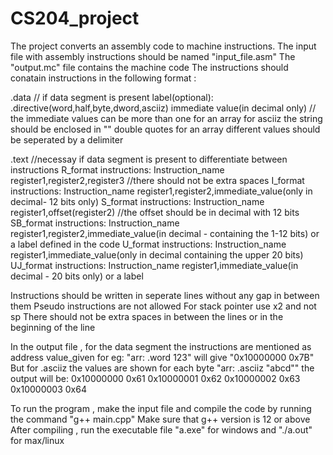 # CS204_project

The project converts an assembly code to machine instructions.
The input file with assembly instructions should be named "input_file.asm"
The "output.mc" file contains the machine code
The instructions should conatain instructions in the following format :

.data // if data segment is present
label(optional): .directive(word,half,byte,dword,asciiz) immediate value(in decimal only) // the immediate values can be more than one for an array
for asciiz the string should be enclosed in "" double quotes
for an array different values should be seperated by a delimiter


.text //necessay if data segment is present to differentiate between instructions
R_format instructions:
  Instruction_name register1,register2,register3 //there should not be extra spaces
I_format instructions:
  Instruction_name register1,register2,immediate_value(only in decimal- 12 bits only)
S_format instructions:
  Instruction_name register1,offset(register2) //the offset should be in decimal with 12 bits
SB_format instructions:
  Instruction_name register1,register2,immediate_value(in decimal - containing the 1-12 bits) or a label defined in the code
U_format instructions:
  Instruction_name register1,immediate_value(only in decimal containing the upper 20 bits)
UJ_format instructions:
  Instruction_name register1,immediate_value(in decimal - 20 bits only) or a label

 Instructions should be written in seperate lines without any gap in between them
 Pseudo instructions are not allowed
 For stack pointer use x2 and not sp
 There should not be extra spaces in between the lines or in the beginning of the line

 In the output file , for the data segment the instructions are mentioned as
 address value_given
 for eg:
 "arr: .word 123" will give "0x10000000 0x7B"
 But for .asciiz the values are shown for each byte
 "arr: .asciiz "abcd"" the output will be:
 0x10000000 0x61
 0x10000001 0x62
 0x10000002 0x63
 0x10000003 0x64

 To run the program , make the input file and compile the code by running the command "g++ main.cpp" 
 Make sure that g++ version is 12 or above
 After compiling , run the executable file "a.exe" for windows and "./a.out" for max/linux
 
